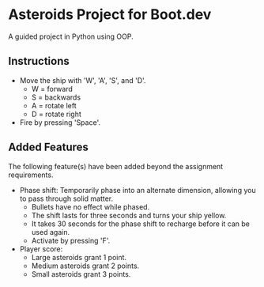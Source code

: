 # Asteroids Project for Boot.dev
A guided project in Python using OOP.

## Instructions
- Move the ship with 'W', 'A', 'S', and 'D'.
  - W = forward
  - S = backwards
  - A = rotate left
  - D = rotate right
- Fire by pressing 'Space'.

## Added Features
The following feature(s) have been added beyond the assignment requirements.
- Phase shift: Temporarily phase into an alternate dimension, allowing you to pass through solid matter.
  - Bullets have no effect while phased.
  - The shift lasts for three seconds and turns your ship yellow.
  - It takes 30 seconds for the phase shift to recharge before it can be used again.
  - Activate by pressing 'F'.
- Player score:
  - Large asteroids grant 1 point.
  - Medium asteroids grant 2 points.
  - Small asteroids grant 3 points.
